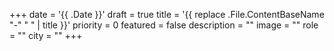 +++
date = '{{ .Date }}'
draft = true
title = '{{ replace .File.ContentBaseName "-" " " | title }}'
priority = 0
featured = false
description = ""
image = ""
role = ""
city = ""
+++
